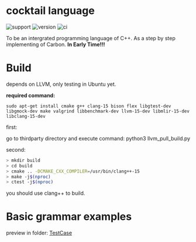 # cocktail language

![support](https://img.shields.io/badge/Support-CanftIn-FFD500?style=flat&labelColor=005BBB)
![version](https://img.shields.io/badge/version-0.0.1-green)
![ci](https://github.com/canftin/cocktail-lang/actions/workflows/ci.yml/badge.svg)

To be an intergrated programming language of C++. As a step by step implementing of Carbon. **In Early Time!!!**

# Build

depends on LLVM, only testing in Ubuntu yet. 

**required command:** 

`sudo apt-get install cmake g++ clang-15 bison flex libgtest-dev libgmock-dev make valgrind libbenchmark-dev llvm-15-dev libmlir-15-dev libclang-15-dev`

first:

go to thirdparty directory and execute command: python3 llvm_pull_build.py

second:

```bash
> mkdir build
> cd build
> cmake .. -DCMAKE_CXX_COMPILER=/usr/bin/clang++-15
> make -j$(nproc)
> ctest -j$(nproc)
```

you should use clang++ to build.

# Basic grammar examples

preview in folder: [TestCase](/unittests/TestCase)

